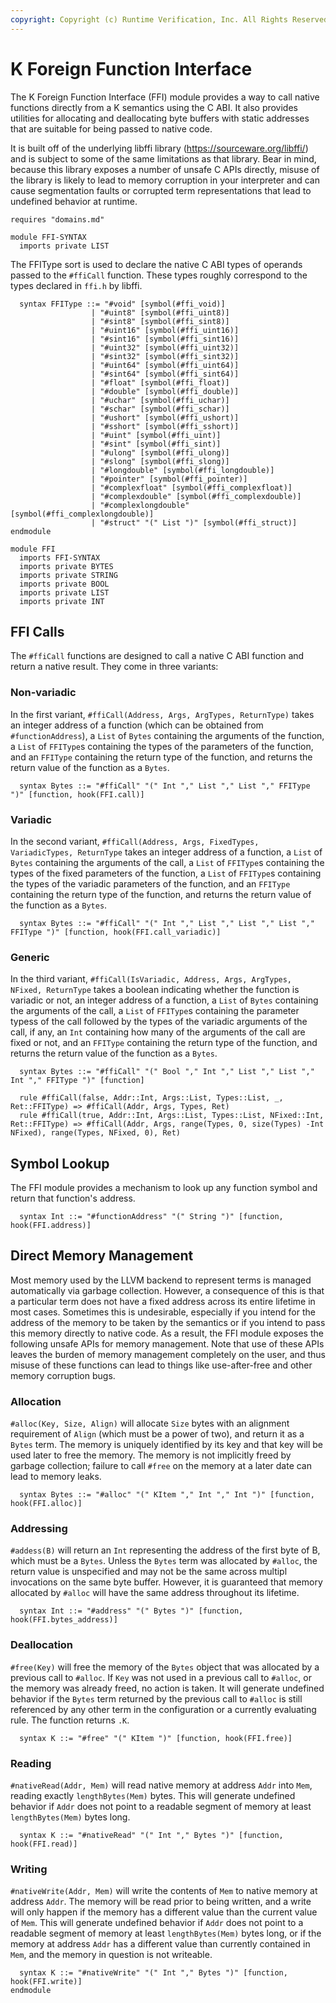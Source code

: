```yaml
---
copyright: Copyright (c) Runtime Verification, Inc. All Rights Reserved.
---
```


K Foreign Function Interface
============================

The K Foreign Function Interface (FFI) module provides a way to call native
functions directly from a K semantics using the C ABI. It also provides
utilities for allocating and deallocating byte buffers with static addresses
that are suitable for being passed to native code.

It is built off of the underlying libffi library
(https://sourceware.org/libffi/) and is subject to some of the same
limitations as that library. Bear in mind, because this library exposes
a number of unsafe C APIs directly, misuse of the library is likely to lead
to memory corruption in your interpreter and can cause segmentation faults or
corrupted term representations that lead to undefined behavior at runtime.

```k
requires "domains.md"

module FFI-SYNTAX
  imports private LIST
```

The FFIType sort is used to declare the native C ABI types of operands passed
to the `#ffiCall` function. These types roughly correspond to the types 
declared in `ffi.h` by libffi.

```k
  syntax FFIType ::= "#void" [symbol(#ffi_void)]
                  | "#uint8" [symbol(#ffi_uint8)]
                  | "#sint8" [symbol(#ffi_sint8)]
                  | "#uint16" [symbol(#ffi_uint16)]
                  | "#sint16" [symbol(#ffi_sint16)]
                  | "#uint32" [symbol(#ffi_uint32)]
                  | "#sint32" [symbol(#ffi_sint32)]
                  | "#uint64" [symbol(#ffi_uint64)]
                  | "#sint64" [symbol(#ffi_sint64)]
                  | "#float" [symbol(#ffi_float)]
                  | "#double" [symbol(#ffi_double)]
                  | "#uchar" [symbol(#ffi_uchar)]
                  | "#schar" [symbol(#ffi_schar)]
                  | "#ushort" [symbol(#ffi_ushort)]
                  | "#sshort" [symbol(#ffi_sshort)]
                  | "#uint" [symbol(#ffi_uint)]
                  | "#sint" [symbol(#ffi_sint)]
                  | "#ulong" [symbol(#ffi_ulong)]
                  | "#slong" [symbol(#ffi_slong)]
                  | "#longdouble" [symbol(#ffi_longdouble)]
                  | "#pointer" [symbol(#ffi_pointer)]
                  | "#complexfloat" [symbol(#ffi_complexfloat)]
                  | "#complexdouble" [symbol(#ffi_complexdouble)]
                  | "#complexlongdouble" [symbol(#ffi_complexlongdouble)]
                  | "#struct" "(" List ")" [symbol(#ffi_struct)]
endmodule

module FFI
  imports FFI-SYNTAX
  imports private BYTES
  imports private STRING
  imports private BOOL
  imports private LIST
  imports private INT

```

FFI Calls
---------

The `#ffiCall` functions are designed to call a native C ABI function and 
return a native result. They come in three variants:

### Non-variadic

In the first variant, `#ffiCall(Address, Args, ArgTypes, ReturnType)` takes
an integer address of a function (which can be obtained from
`#functionAddress`), a `List` of `Bytes` containing the arguments of the
function, a `List` of `FFIType`s containing the types of the parameters of the
function, and an `FFIType` containing the return type of the function, and 
returns the return value of the function as a `Bytes`.

```k
  syntax Bytes ::= "#ffiCall" "(" Int "," List "," List "," FFIType ")" [function, hook(FFI.call)]
```

### Variadic

In the second variant,
`#ffiCall(Address, Args, FixedTypes, VariadicTypes, ReturnType` takes an
integer address of a function, a `List` of `Bytes` containing the arguments
of the call, a `List` of `FFIType`s containing the types of the fixed
parameters of the function, a `List` of `FFIType`s containing the types of the
variadic parameters of the function, and an `FFIType` containing the return
type of the function, and returns the return value of the function as a
`Bytes`.

```k
  syntax Bytes ::= "#ffiCall" "(" Int "," List "," List "," List "," FFIType ")" [function, hook(FFI.call_variadic)]
```

### Generic

In the third variant,
`#ffiCall(IsVariadic, Address, Args, ArgTypes, NFixed, ReturnType` takes
a boolean indicating whether the function is variadic or not, an integer
address of a function, a `List` of `Bytes` containing the arguments of the
call, a `List` of `FFIType`s containing the parameter typess of the call
followed by the types of the variadic arguments of the call, if any, an `Int`
containing how many of the arguments of the call are fixed or not, and an
`FFIType` containing the return type of the function, and returns the return
value of the function as a `Bytes`.

```k
  syntax Bytes ::= "#ffiCall" "(" Bool "," Int "," List "," List "," Int "," FFIType ")" [function]

  rule #ffiCall(false, Addr::Int, Args::List, Types::List, _, Ret::FFIType) => #ffiCall(Addr, Args, Types, Ret)
  rule #ffiCall(true, Addr::Int, Args::List, Types::List, NFixed::Int, Ret::FFIType) => #ffiCall(Addr, Args, range(Types, 0, size(Types) -Int NFixed), range(Types, NFixed, 0), Ret)
```

Symbol Lookup
-------------

The FFI module provides a mechanism to look up any function symbol and return
that function's address.

```k
  syntax Int ::= "#functionAddress" "(" String ")" [function, hook(FFI.address)]
```

Direct Memory Management
------------------------

Most memory used by the LLVM backend to represent terms is managed
automatically via garbage collection. However, a consequence of this is that
a particular term does not have a fixed address across its entire lifetime
in most cases. Sometimes this is undesirable, especially if you intend for
the address of the memory to be taken by the semantics or if you intend
to pass this memory directly to native code. As a result, the FFI module
exposes the following unsafe APIs for memory management. Note that use of 
these APIs leaves the burden of memory management completely on the user,
and thus misuse of these functions can lead to things like use-after-free 
and other memory corruption bugs.

### Allocation

`#alloc(Key, Size, Align)` will allocate `Size` bytes with an alignment
requirement of `Align` (which must be a power of two), and return it as a 
`Bytes` term. The memory is uniquely identified by its key and that key will
be used later to free the memory. The memory is not implicitly freed by garbage
collection; failure to call `#free` on the memory at a later date can lead to
memory leaks.

```k
  syntax Bytes ::= "#alloc" "(" KItem "," Int "," Int ")" [function, hook(FFI.alloc)]
```

### Addressing

`#addess(B)` will return an `Int` representing the address of the first byte of
B, which must be a `Bytes`. Unless the `Bytes` term was allocated by `#alloc`,
the return value is unspecified and may not be the same across multipl
invocations on the same byte buffer. However, it is guaranteed that memory
allocated by `#alloc` will have the same address throughout its lifetime.

```k
  syntax Int ::= "#address" "(" Bytes ")" [function, hook(FFI.bytes_address)]
```

### Deallocation

`#free(Key)` will free the memory of the `Bytes` object that was allocated
by a previous call to `#alloc`. If `Key` was not used in a previous call to
`#alloc`, or the memory was already freed, no action is taken. It will generate
undefined behavior if the `Bytes` term returned by the previous call to
`#alloc` is still referenced by any other term in the configuration or a
currently evaluating rule. The function returns `.K`.

```k
  syntax K ::= "#free" "(" KItem ")" [function, hook(FFI.free)]
```

### Reading

`#nativeRead(Addr, Mem)` will read native memory at address `Addr` into `Mem`,
reading exactly `lengthBytes(Mem)` bytes. This will generate undefined behavior
if `Addr` does not point to a readable segment of memory at least
`lengthBytes(Mem)` bytes long.

```k
  syntax K ::= "#nativeRead" "(" Int "," Bytes ")" [function, hook(FFI.read)]
```

### Writing

`#nativeWrite(Addr, Mem)` will write the contents of `Mem` to native memory at
address `Addr`. The memory will be read prior to being written, and a write
will only happen if the memory has a different value than the current value of
`Mem`. This will generate undefined behavior if `Addr` does not point to a
readable segment of memory at least `lengthBytes(Mem)` bytes long, or if the
memory at address `Addr` has a different value than currently contained in
`Mem`, and the memory in question is not writeable.

```k
  syntax K ::= "#nativeWrite" "(" Int "," Bytes ")" [function, hook(FFI.write)]
endmodule
```
